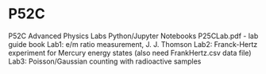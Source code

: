 # P52C
P52C Advanced Physics Labs Python/Jupyter Notebooks
P25CLab.pdf - lab guide book
Lab1: e/m ratio measurement, J. J. Thomson
Lab2: Franck-Hertz experiment for Mercury energy states (also need FrankHertz.csv data file)
Lab3: Poisson/Gaussian counting with radioactive samples

